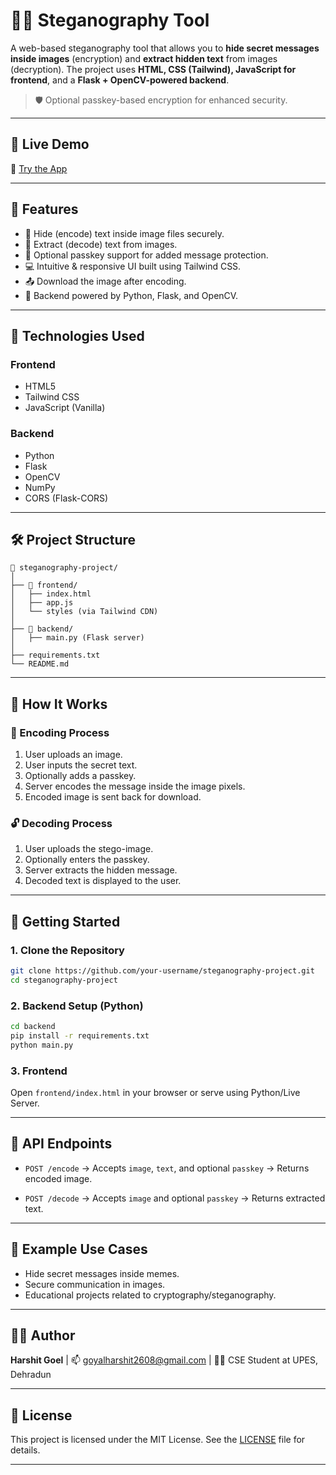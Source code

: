 # 🕵️‍♂️ Steganography Tool

A web-based steganography tool that allows you to **hide secret messages inside images** (encryption) and **extract hidden text** from images (decryption). The project uses **HTML, CSS (Tailwind), JavaScript for frontend**, and a **Flask + OpenCV-powered backend**.

> 🛡️ Optional passkey-based encryption for enhanced security.

---

## 🔗 Live Demo

🚀 [Try the App](https://steganography-8mfr.onrender.com)

---

## 📸 Features

* 🔐 Hide (encode) text inside image files securely.
* 🧾 Extract (decode) text from images.
* 🔑 Optional passkey support for added message protection.
* 💻 Intuitive & responsive UI built using Tailwind CSS.
* 📤 Download the image after encoding.
* 🧠 Backend powered by Python, Flask, and OpenCV.

---

## 🧪 Technologies Used

### Frontend

* HTML5
* Tailwind CSS
* JavaScript (Vanilla)

### Backend

* Python
* Flask
* OpenCV
* NumPy
* CORS (Flask-CORS)

---

## 🛠️ Project Structure

```
📁 steganography-project/
│
├── 📁 frontend/
│   ├── index.html
│   ├── app.js
│   └── styles (via Tailwind CDN)
│
├── 📁 backend/
│   ├── main.py (Flask server)
│
├── requirements.txt
└── README.md
```

---

## 🧪 How It Works

### 🔐 Encoding Process

1. User uploads an image.
2. User inputs the secret text.
3. Optionally adds a passkey.
4. Server encodes the message inside the image pixels.
5. Encoded image is sent back for download.

### 🔓 Decoding Process

1. User uploads the stego-image.
2. Optionally enters the passkey.
3. Server extracts the hidden message.
4. Decoded text is displayed to the user.

---

## 🚀 Getting Started

### 1. Clone the Repository

```bash
git clone https://github.com/your-username/steganography-project.git
cd steganography-project
```

### 2. Backend Setup (Python)

```bash
cd backend
pip install -r requirements.txt
python main.py
```

### 3. Frontend

Open `frontend/index.html` in your browser or serve using Python/Live Server.

---

## 📝 API Endpoints

* `POST /encode`
  → Accepts `image`, `text`, and optional `passkey` → Returns encoded image.

* `POST /decode`
  → Accepts `image` and optional `passkey` → Returns extracted text.

---

## 🧪 Example Use Cases

* Hide secret messages inside memes.
* Secure communication in images.
* Educational projects related to cryptography/steganography.

---

## 🧑‍💻 Author

**Harshit Goel**
| 📫 [goyalharshit2608@gmail.com](mailto:goyalharshit2608@gmail.com) | 🧑‍🎓 CSE Student at UPES, Dehradun

---

## 📄 License

This project is licensed under the MIT License. See the [LICENSE](LICENSE) file for details.

---
